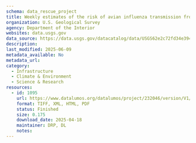 ```yaml
---
schema: data_rescue_project 
title: Weekly estimates of the risk of avian influenza transmission from wild waterfowl to domestic poultry - Initial phase models
organization: U.S. Geological Survey
agency: Department of the Interior
websites: data.usgs.gov
data_source: https://data.usgs.gov/datacatalog/data/USGS62e2c72fd34e394b65364ee4
description: 
last_modified: 2025-06-09
metadata_available: No
metadata_url: 
category:
  - Infrastructure 
  - Climate & Environment 
  - Science & Research 
resources:
  - id: 1095
    url: https://www.datalumos.org/datalumos/project/232046/version/V1/view
    format: TIFF, XML, HTML, PDF
    status: Finished
    size: 0.175
    download_date: 2025-04-18
    maintainer: DRP, DL
    notes: 
---
```

